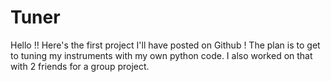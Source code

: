 # Tuner

Hello !! Here's the first project I'll have posted on Github ! The plan is to get to tuning my instruments with my own python code. I also worked on that with 2 friends for a group project.
